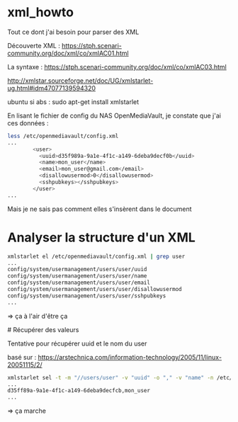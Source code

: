 # xml_howto
Tout ce dont j'ai besoin pour parser des XML

Découverte XML : https://stph.scenari-community.org/doc/xml/co/xmlAC01.html

La syntaxe : https://stph.scenari-community.org/doc/xml/co/xmlAC03.html

http://xmlstar.sourceforge.net/doc/UG/xmlstarlet-ug.html#idm47077139594320

ubuntu si abs : sudo apt-get install xmlstarlet

En lisant le fichier de config du NAS OpenMediaVault, je constate que j'ai ces données :

```bash
less /etc/openmediavault/config.xml
...
        <user>
          <uuid>d35f989a-9a1e-4f1c-a149-6deba9decf0b</uuid>
          <name>mon_user</name>
          <email>mon_user@gmail.com</email>
          <disallowusermod>0</disallowusermod>
          <sshpubkeys></sshpubkeys>
        </user>
...
```
Mais je ne sais pas comment elles s'insèrent dans le document

# Analyser la structure d'un XML
```bash
xmlstarlet el /etc/openmediavault/config.xml | grep user
...
config/system/usermanagement/users/user/uuid
config/system/usermanagement/users/user/name
config/system/usermanagement/users/user/email
config/system/usermanagement/users/user/disallowusermod
config/system/usermanagement/users/user/sshpubkeys
...
```
=> ça à l'air d'être ça


# Récupérer des valeurs

Tentative pour récupérer uuid et le nom du user

basé sur : https://arstechnica.com/information-technology/2005/11/linux-20051115/2/
```bash
xmlstarlet sel -t -m "//users/user" -v "uuid" -o "," -v "name" -n /etc/openmediavault/config.xml
...
d35ff89a-9a1e-4f1c-a149-6deba9decfcb,mon_user
...
```
=> ça marche
